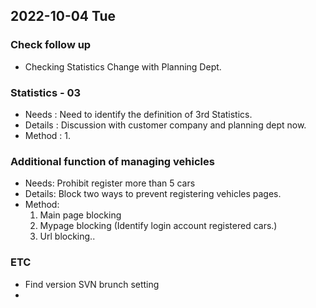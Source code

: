 ## 2022-10-04 Tue

### Check follow up
+ Checking Statistics Change with Planning Dept.

### Statistics - 03
+ Needs : Need to identify the definition of 3rd Statistics.
+ Details : Discussion with customer company and planning dept now.
+ Method :
  1. 

### Additional function of managing vehicles
+ Needs: Prohibit register more than 5 cars
+ Details: Block two ways to prevent registering vehicles pages.
+ Method:
  1. Main page blocking
  2. Mypage blocking (Identify login account registered cars.)
  3. Url blocking..

### ETC
+ Find version SVN brunch setting
+ 
